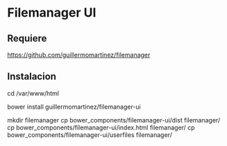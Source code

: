 # Filemanager UI

## Requiere
https://github.com/guillermomartinez/filemanager

## Instalacion
cd /var/www/html

bower install guillermomartinez/filemanager-ui

mkdir filemanager
cp bower_components/filemanager-ui/dist filemanager/
cp bower_components/filemanager-ui/index.html filemanager/
cp bower_components/filemanager-ui/userfiles filemanager/
